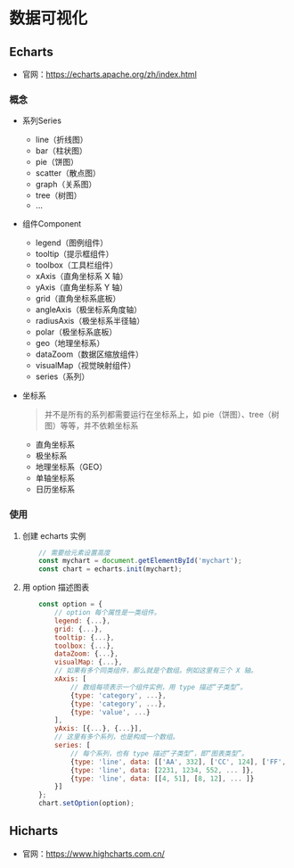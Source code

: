 # 数据可视化

## Echarts
* 官网：https://echarts.apache.org/zh/index.html

### 概念
* 系列Series
    * line（折线图）
    * bar（柱状图）
    * pie（饼图）
    * scatter（散点图）
    * graph（关系图）
    * tree（树图）
    * ...
* 组件Component
    * legend（图例组件）
    * tooltip（提示框组件）
    * toolbox（工具栏组件）
    * xAxis（直角坐标系 X 轴）
    * yAxis（直角坐标系 Y 轴）
    * grid（直角坐标系底板）
    * angleAxis（极坐标系角度轴）
    * radiusAxis（极坐标系半径轴）
    * polar（极坐标系底板）
    * geo（地理坐标系）
    * dataZoom（数据区缩放组件）
    * visualMap（视觉映射组件）
    * series（系列）
    
* 坐标系
    > 并不是所有的系列都需要运行在坐标系上，如 pie（饼图）、tree（树图）等等，并不依赖坐标系
    * 直角坐标系
    * 极坐标系
    * 地理坐标系（GEO）
    * 单轴坐标系
    * 日历坐标系
### 使用
1. 创建 echarts 实例
    ```js
        // 需要给元素设置高度
        const mychart = document.getElementById('mychart');
        const chart = echarts.init(mychart);
    ```
2. 用 option 描述图表
    ```js
        const option = {
            // option 每个属性是一类组件。
            legend: {...},
            grid: {...},
            tooltip: {...},
            toolbox: {...},
            dataZoom: {...},
            visualMap: {...},
            // 如果有多个同类组件，那么就是个数组。例如这里有三个 X 轴。
            xAxis: [
                // 数组每项表示一个组件实例，用 type 描述“子类型”。
                {type: 'category', ...},
                {type: 'category', ...},
                {type: 'value', ...}
            ],
            yAxis: [{...}, {...}],
            // 这里有多个系列，也是构成一个数组。
            series: [
                // 每个系列，也有 type 描述“子类型”，即“图表类型”。
                {type: 'line', data: [['AA', 332], ['CC', 124], ['FF', 412], ... ]},
                {type: 'line', data: [2231, 1234, 552, ... ]},
                {type: 'line', data: [[4, 51], [8, 12], ... ]}
            }]
        };
        chart.setOption(option);
    ```

## Hicharts
* 官网：https://www.highcharts.com.cn/
